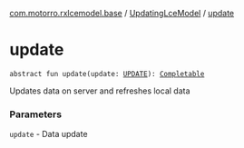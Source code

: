 [com.motorro.rxlcemodel.base](../index.md) / [UpdatingLceModel](index.md) / [update](./update.md)

# update

`abstract fun update(update: `[`UPDATE`](index.md#UPDATE)`): `[`Completable`](http://reactivex.io/RxJava/3.x/javadoc/io/reactivex/rxjava3/core/Completable.html)

Updates data on server and refreshes local data

### Parameters

`update` - Data update